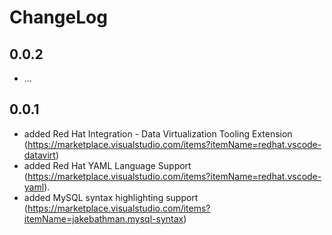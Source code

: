 # ChangeLog

## 0.0.2

- ...


## 0.0.1

- added Red Hat Integration - Data Virtualization Tooling Extension (https://marketplace.visualstudio.com/items?itemName=redhat.vscode-datavirt)
- added Red Hat YAML Language Support (https://marketplace.visualstudio.com/items?itemName=redhat.vscode-yaml). 
- added MySQL syntax highlighting support (https://marketplace.visualstudio.com/items?itemName=jakebathman.mysql-syntax)

